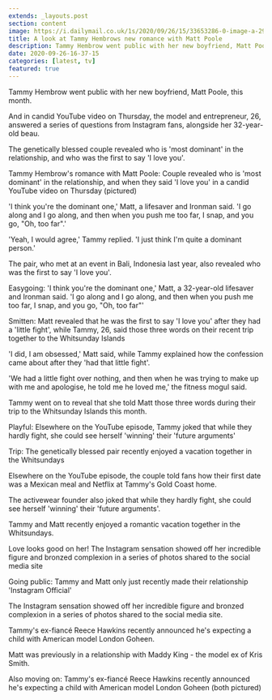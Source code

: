 ```yaml
---
extends: _layouts.post
section: content
image: https://i.dailymail.co.uk/1s/2020/09/26/15/33653286-0-image-a-29_1601131202511.jpg 
title: A look at Tammy Hembrows new romance with Matt Poole 
description: Tammy Hembrow went public with her new boyfriend, Matt Poole,  this month. 
date: 2020-09-26-16-37-15 
categories: [latest, tv] 
featured: true 
--- 
```

Tammy Hembrow went public with her new boyfriend, Matt Poole, this month.

And in candid YouTube video on Thursday, the model and entrepreneur, 26, answered a series of questions from Instagram fans, alongside her 32-year-old beau.

The genetically blessed couple revealed who is 'most dominant' in the relationship, and who was the first to say 'I love you'.  

Tammy Hembrow's romance with Matt Poole: Couple revealed who is 'most dominant' in the relationship, and when they said 'I love you' in a candid YouTube video on Thursday (pictured) 

'I think you're the dominant one,' Matt, a lifesaver and Ironman said. 'I go along and I go along, and then when you push me too far, I snap, and you go, "Oh, too far".'

'Yeah, I would agree,' Tammy replied. 'I just think I'm quite a dominant person.'   

The pair, who met at an event in Bali, Indonesia last year, also revealed who was the first to say 'I love you'.

Easygoing: 'I think you're the dominant one,' Matt, a 32-year-old lifesaver and Ironman said. 'I go along and I go along, and then when you push me too far, I snap, and you go, "Oh, too far"' 

Smitten: Matt revealed that he was the first to say 'I love you' after they had a 'little fight', while Tammy, 26, said those three words on their recent trip together to the Whitsunday Islands 

'I did, I am obsessed,' Matt said, while Tammy explained how the confession came about after they 'had that little fight'.

'We had a little fight over nothing, and then when he was trying to make up with me and apologise, he told me he loved me,' the fitness mogul said.   

Tammy went on to reveal that she told Matt those three words during their trip to the Whitsunday Islands this month.   

Playful: Elsewhere on the YouTube episode, Tammy joked that while they hardly fight, she could see herself 'winning' their 'future arguments' 

Trip: The genetically blessed pair recently enjoyed a vacation together in the Whitsundays 

Elsewhere on the YouTube episode, the couple told fans how their first date was a Mexican meal and Netflix at Tammy's Gold Coast home.

The activewear founder also joked that while they hardly fight, she could see herself 'winning' their 'future arguments'.    

Tammy and Matt recently enjoyed a romantic vacation together in the Whitsundays.

Love looks good on her! The Instagram sensation showed off her incredible figure and bronzed complexion in a series of photos shared to the social media site 

Going public: Tammy and Matt only just recently made their relationship 'Instagram Official'  

The Instagram sensation showed off her incredible figure and bronzed complexion in a series of photos shared to the social media site. 

Tammy's ex-fiancé Reece Hawkins recently announced he's expecting a child with American model London Goheen. 

Matt was previously in a relationship with Maddy King - the model ex of Kris Smith.

Also moving on: Tammy's ex-fiancé Reece Hawkins recently announced he's expecting a child with American model London Goheen (both pictured) 

